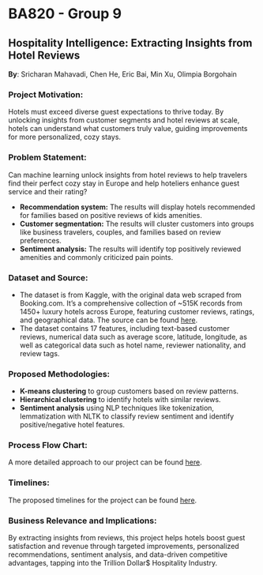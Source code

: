 # BA820 - Group 9 

## Hospitality Intelligence: Extracting Insights from Hotel Reviews

**By**: Sricharan Mahavadi, Chen He, Eric Bai, Min Xu, Olimpia Borgohain

### Project Motivation:
Hotels must exceed diverse guest expectations to thrive today. By unlocking insights from customer segments and hotel reviews at scale, hotels can understand what customers truly value, guiding improvements for more personalized, cozy stays.

### Problem Statement:
Can machine learning unlock insights from hotel reviews to help travelers find their perfect cozy stay in Europe and help hoteliers enhance guest service and their rating?
- **Recommendation system:** The results will display hotels recommended for families based on positive reviews of kids amenities.
- **Customer segmentation:** The results will cluster customers into groups like business travelers, couples, and families based on review preferences.
- **Sentiment analysis:** The results will identify top positively reviewed amenities and commonly criticized pain points.

### Dataset and Source:
- The dataset is from Kaggle, with the original data web scraped from Booking.com. It’s a comprehensive collection of ~515K records from 1450+ luxury hotels across Europe, featuring customer reviews, ratings, and geographical data. The source can be found [here](link_to_dataset).
- The dataset contains 17 features, including text-based customer reviews, numerical data such as average score, latitude, longitude, as well as categorical data such as hotel name, reviewer nationality, and review tags.

### Proposed Methodologies:
- **K-means clustering** to group customers based on review patterns.
- **Hierarchical clustering** to identify hotels with similar reviews.
- **Sentiment analysis** using NLP techniques like tokenization, lemmatization with NLTK to classify review sentiment and identify positive/negative hotel features.

### Process Flow Chart:
A more detailed approach to our project can be found [here](link_to_process_flow_chart).

### Timelines:
The proposed timelines for the project can be found [here](link_to_timelines).

### Business Relevance and Implications:
By extracting insights from reviews, this project helps hotels boost guest satisfaction and revenue through targeted improvements, personalized recommendations, sentiment analysis, and data-driven competitive advantages, tapping into the Trillion Dollar$ Hospitality Industry.
